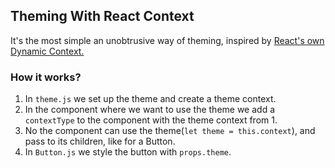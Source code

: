 ## Theming With React Context

It's the most simple an unobtrusive way of theming, inspired by [React's own Dynamic Context.](https://reactjs.org/docs/context.html#dynamic-context)

### How it works?

1. In `theme.js` we set up the theme and create a theme context.
2. In the component where we want to use the theme we add a `contextType` to the component with the theme context from 1.
3. No the component can use the theme(`let theme = this.context`), and pass to its children, like for a Button.
2. In `Button.js` we style the button with `props.theme`. 
